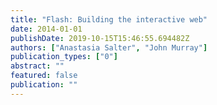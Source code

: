 ```yaml
---
title: "Flash: Building the interactive web"
date: 2014-01-01
publishDate: 2019-10-15T15:46:55.694482Z
authors: ["Anastasia Salter", "John Murray"]
publication_types: ["0"]
abstract: ""
featured: false
publication: ""
---
```


